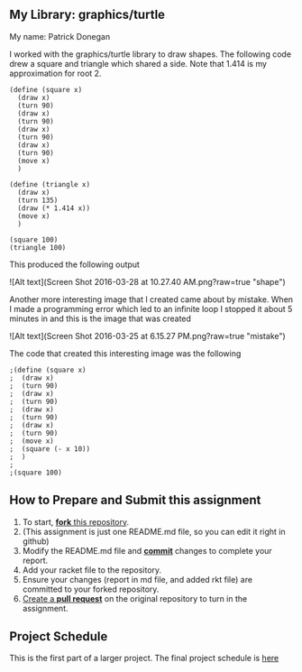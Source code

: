

## My Library: graphics/turtle
My name: Patrick Donegan

I worked with the graphics/turtle library to draw shapes.
The following code drew a square and triangle which shared a side.
Note that 1.414 is my approximation for root 2.
```
(define (square x)
  (draw x)
  (turn 90)
  (draw x)
  (turn 90)
  (draw x)
  (turn 90)
  (draw x)
  (turn 90)
  (move x)
  )

(define (triangle x)
  (draw x)
  (turn 135)
  (draw (* 1.414 x))
  (move x)
  )

(square 100)
(triangle 100)

```
This produced the following output



![Alt text](Screen Shot 2016-03-28 at 10.27.40 AM.png?raw=true "shape")


Another more interesting image that I created came about by mistake.
When I made a programming error which led to an infinite loop I stopped it
about 5 minutes in and this is the image that was created



![Alt text](Screen Shot 2016-03-25 at 6.15.27 PM.png?raw=true "mistake")




The code that created this interesting image was the following

```
;(define (square x)
;  (draw x)
;  (turn 90)
;  (draw x)
;  (turn 90)
;  (draw x)
;  (turn 90)
;  (draw x)
;  (turn 90)
;  (move x)
;  (square (- x 10))
;  )
;
;(square 100)
```

## How to Prepare and Submit this assignment

1. To start, [**fork** this repository][forking]. 
  2. (This assignment is just one README.md file, so you can edit it right in github)
1. Modify the README.md file and [**commit**][ref-commit] changes to complete your report.
1. Add your racket file to the repository. 
1. Ensure your changes (report in md file, and added rkt file) are committed to your forked repository.
1. [Create a **pull request**][pull-request] on the original repository to turn in the assignment.

## Project Schedule
This is the first part of a larger project. The final project schedule is [here][schedule]

<!-- Links -->
[schedule]: https://github.com/oplS16projects/FP-Schedule
[markdown]: https://help.github.com/articles/markdown-basics/
[forking]: https://guides.github.com/activities/forking/
[ref-clone]: http://gitref.org/creating/#clone
[ref-commit]: http://gitref.org/basic/#commit
[ref-push]: http://gitref.org/remotes/#push
[pull-request]: https://help.github.com/articles/creating-a-pull-request
